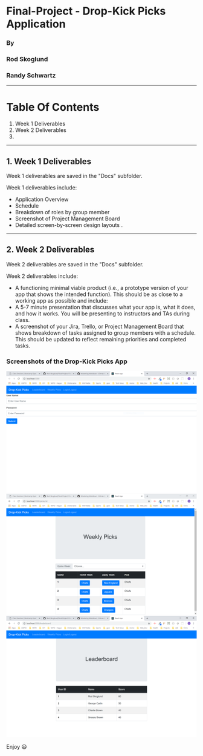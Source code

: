 # Final-Project - Drop-Kick Picks Application

### By
### Rod Skoglund
### Randy Schwartz

----------------

# **Table Of Contents**
1. Week 1 Deliverables
2. Week 2 Deliverables
3. 

----------------

## **1. Week 1 Deliverables**

Week 1 deliverables are saved in the "Docs" subfolder.

Week 1 deliverables include:
- Application Overview
- Schedule
- Breakdown of roles by group member
- Screenshot of Project Management Board
- Detailed screen-by-screen design layouts
. 

----------------

## **2. Week 2 Deliverables**

Week 2 deliverables are saved in the "Docs" subfolder.

Week 2 deliverables include:
- A functioning minimal viable product (i.e., a prototype version of your app that shows the intended function). This should be as close to a working app as possible and include:
- A 5-7 minute presentation that discusses what your app is, what it does, and how it works. You will be presenting to instructors and TAs during class.
- A screenshot of your Jira, Trello, or Project Management Board that shows breakdown of tasks assigned to group members with a schedule. This should be updated to reflect remaining priorities and completed tasks.

### Screenshots of the Drop-Kick Picks App

![Signin Page](/docs/signin.png)
![Picks Page](/docs/picks.png)
![Leaderboard Page](/docs/leaderboard.png)

Enjoy :smiley: 
